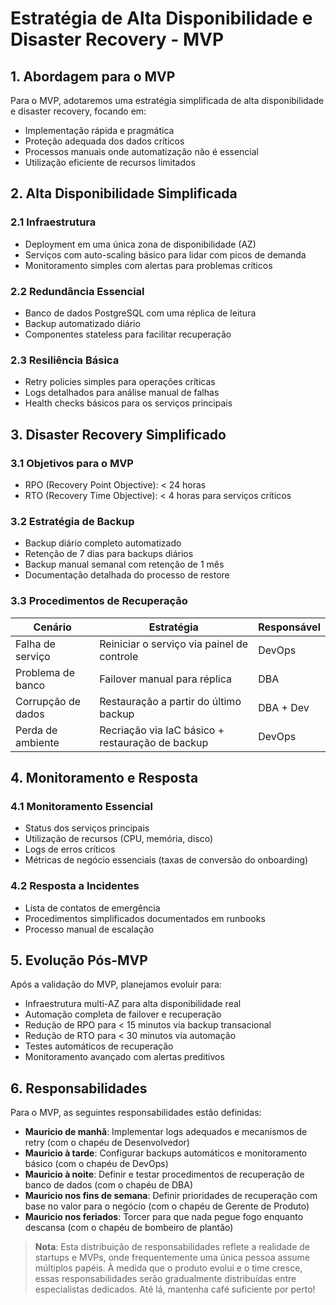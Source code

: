 # Estratégia de Alta Disponibilidade e Disaster Recovery - MVP

## 1. Abordagem para o MVP

Para o MVP, adotaremos uma estratégia simplificada de alta disponibilidade e disaster recovery, focando em:

- Implementação rápida e pragmática
- Proteção adequada dos dados críticos
- Processos manuais onde automatização não é essencial
- Utilização eficiente de recursos limitados

## 2. Alta Disponibilidade Simplificada

### 2.1 Infraestrutura
- Deployment em uma única zona de disponibilidade (AZ)
- Serviços com auto-scaling básico para lidar com picos de demanda
- Monitoramento simples com alertas para problemas críticos

### 2.2 Redundância Essencial
- Banco de dados PostgreSQL com uma réplica de leitura
- Backup automatizado diário
- Componentes stateless para facilitar recuperação

### 2.3 Resiliência Básica
- Retry policies simples para operações críticas
- Logs detalhados para análise manual de falhas
- Health checks básicos para os serviços principais

## 3. Disaster Recovery Simplificado

### 3.1 Objetivos para o MVP
- RPO (Recovery Point Objective): < 24 horas
- RTO (Recovery Time Objective): < 4 horas para serviços críticos

### 3.2 Estratégia de Backup
- Backup diário completo automatizado
- Retenção de 7 dias para backups diários
- Backup manual semanal com retenção de 1 mês
- Documentação detalhada do processo de restore

### 3.3 Procedimentos de Recuperação
| Cenário | Estratégia | Responsável |
|---------|------------|-------------|
| Falha de serviço | Reiniciar o serviço via painel de controle | DevOps |
| Problema de banco | Failover manual para réplica | DBA |
| Corrupção de dados | Restauração a partir do último backup | DBA + Dev |
| Perda de ambiente | Recriação via IaC básico + restauração de backup | DevOps |

## 4. Monitoramento e Resposta

### 4.1 Monitoramento Essencial
- Status dos serviços principais
- Utilização de recursos (CPU, memória, disco)
- Logs de erros críticos
- Métricas de negócio essenciais (taxas de conversão do onboarding)

### 4.2 Resposta a Incidentes
- Lista de contatos de emergência
- Procedimentos simplificados documentados em runbooks
- Processo manual de escalação

## 5. Evolução Pós-MVP

Após a validação do MVP, planejamos evoluir para:

- Infraestrutura multi-AZ para alta disponibilidade real
- Automação completa de failover e recuperação
- Redução de RPO para < 15 minutos via backup transacional
- Redução de RTO para < 30 minutos via automação
- Testes automáticos de recuperação
- Monitoramento avançado com alertas preditivos

## 6. Responsabilidades

Para o MVP, as seguintes responsabilidades estão definidas:

- **Mauricio de manhã**: Implementar logs adequados e mecanismos de retry (com o chapéu de Desenvolvedor)
- **Mauricio à tarde**: Configurar backups automáticos e monitoramento básico (com o chapéu de DevOps)
- **Mauricio à noite**: Definir e testar procedimentos de recuperação de banco de dados (com o chapéu de DBA)
- **Mauricio nos fins de semana**: Definir prioridades de recuperação com base no valor para o negócio (com o chapéu de Gerente de Produto)
- **Mauricio nos feriados**: Torcer para que nada pegue fogo enquanto descansa (com o chapéu de bombeiro de plantão)

> **Nota**: Esta distribuição de responsabilidades reflete a realidade de startups e MVPs, onde frequentemente uma única pessoa assume múltiplos papéis. À medida que o produto evolui e o time cresce, essas responsabilidades serão gradualmente distribuídas entre especialistas dedicados. Até lá, mantenha café suficiente por perto!